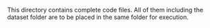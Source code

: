 This directory contains complete code files. All of them including the dataset folder are to be placed in the same folder for execution.
